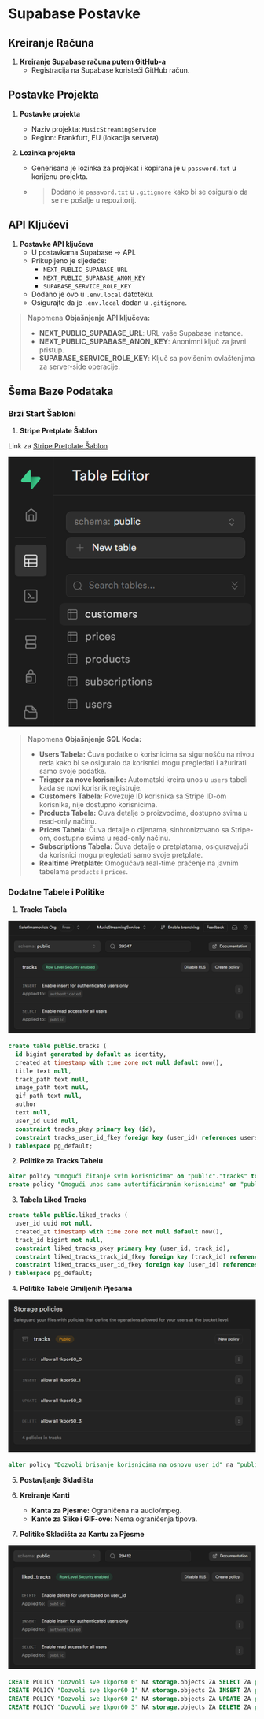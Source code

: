 # Supabase Postavke

## Kreiranje Računa

1. **Kreiranje Supabase računa putem GitHub-a**
   - Registracija na Supabase koristeći GitHub račun.

## Postavke Projekta

1. **Postavke projekta**
   - Naziv projekta: `MusicStreamingService`
   - Region: Frankfurt, EU (lokacija servera)

2. **Lozinka projekta**
   - Generisana je lozinka za projekat i kopirana je u `password.txt` u korijenu projekta.
   - > Dodano je `password.txt` u `.gitignore` kako bi se osiguralo da se ne pošalje u repozitorij.

## API Ključevi

1. **Postavke API ključeva**
   - U postavkama Supabase -> API.
   - Prikupljeno je sljedeće:
      - `NEXT_PUBLIC_SUPABASE_URL`
      - `NEXT_PUBLIC_SUPABASE_ANON_KEY`
      - `SUPABASE_SERVICE_ROLE_KEY`
   - Dodano je ovo u `.env.local` datoteku.
   - Osigurajte da je `.env.local` dodan u `.gitignore`.

> Napomena
> **Objašnjenje API ključeva:**
> - **NEXT_PUBLIC_SUPABASE_URL**: URL vaše Supabase instance.
> - **NEXT_PUBLIC_SUPABASE_ANON_KEY**: Anonimni ključ za javni pristup.
> - **SUPABASE_SERVICE_ROLE_KEY**: Ključ sa povišenim ovlaštenjima za server-side operacije.

## Šema Baze Podataka

### Brzi Start Šabloni

1. **Stripe Pretplate Šablon**

Link za [Stripe Pretplate Šablon](https://github.com/SafetImamovic/MusicStreamingService/blob/b91003c2fdcc51e46b6174bc61f021b53e8f44a7/Dokumentacija-Writerside/dodatni-kod-primjeri/supabase-stripe-schema.sql)

![](../../images/1-Tables-Created.png)

> Napomena
> **Objašnjenje SQL Koda:**
> - **Users Tabela:** Čuva podatke o korisnicima sa sigurnošću na nivou reda kako bi se osiguralo da korisnici mogu pregledati i ažurirati samo svoje podatke.
> - **Trigger za nove korisnike:** Automatski kreira unos u `users` tabeli kada se novi korisnik registruje.
> - **Customers Tabela:** Povezuje ID korisnika sa Stripe ID-om korisnika, nije dostupno korisnicima.
> - **Products Tabela:** Čuva detalje o proizvodima, dostupno svima u read-only načinu.
> - **Prices Tabela:** Čuva detalje o cijenama, sinhronizovano sa Stripe-om, dostupno svima u read-only načinu.
> - **Subscriptions Tabela:** Čuva detalje o pretplatama, osiguravajući da korisnici mogu pregledati samo svoje pretplate.
> - **Realtime Pretplate:** Omogućava real-time praćenje na javnim tabelama `products` i `prices`.

### Dodatne Tabele i Politike

1. **Tracks Tabela**

![](../../images/2-Table-Policies.png)

```sql
create table public.tracks (
  id bigint generated by default as identity,
  created_at timestamp with time zone not null default now(),
  title text null,
  track_path text null,
  image_path text null,
  gif_path text null,
  author
  text null,
  user_id uuid null,
  constraint tracks_pkey primary key (id),
  constraint tracks_user_id_fkey foreign key (user_id) references users (id) on delete cascade
) tablespace pg_default;
```

2. **Politike za Tracks Tabelu**

```sql
alter policy "Omogući čitanje svim korisnicima" on "public"."tracks" to public using (true);
create policy "Omogući unos samo autentificiranim korisnicima" on "public"."tracks" as PERMISSIVE for INSERT to authenticated with check (true);
```

3. **Tabela Liked Tracks**

```sql
create table public.liked_tracks (
  user_id uuid not null,
  created_at timestamp with time zone not null default now(),
  track_id bigint not null,
  constraint liked_tracks_pkey primary key (user_id, track_id),
  constraint liked_tracks_track_id_fkey foreign key (track_id) references tracks (id) on delete cascade,
  constraint liked_tracks_user_id_fkey foreign key (user_id) references users (id) on delete cascade
) tablespace pg_default;
```

4. **Politike Tabele Omiljenih Pjesama**

![](../../images/3-Bucket-Policies.png)

```sql
alter policy "Dozvoli brisanje korisnicima na osnovu user_id" na "public"."liked_tracks" za javno korištenje (((SELECT auth.uid() AS uid) = user_id));
```

5. **Postavljanje Skladišta**

1. **Kreiranje Kanti**
    - **Kanta za Pjesme:** Ograničena na audio/mpeg.
    - **Kante za Slike i GIF-ove:** Nema ograničenja tipova.

2. **Politike Skladišta za Kantu za Pjesme**

![](../../images/Liked-Tracks-RLS-Policies.png)

```sql
CREATE POLICY "Dozvoli sve 1kpor60 0" NA storage.objects ZA SELECT ZA public KORIŠTENJEM (bucket_id = 'pjesme');
CREATE POLICY "Dozvoli sve 1kpor60 1" NA storage.objects ZA INSERT ZA public SA PROVJEROM (bucket_id = 'pjesme');
CREATE POLICY "Dozvoli sve 1kpor60 2" NA storage.objects ZA UPDATE ZA public KORIŠTENJEM (bucket_id = 'pjesme');
CREATE POLICY "Dozvoli sve 1kpor60 3" NA storage.objects ZA DELETE ZA public KORIŠTENJEM (bucket_id = 'pjesme');
```

